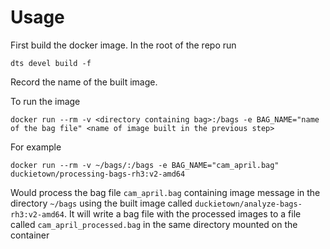 # Usage

First build the docker image. In the root of the repo run
```
dts devel build -f
```

Record the name of the built image.

To run the image
```
docker run --rm -v <directory containing bag>:/bags -e BAG_NAME="name of the bag file" <name of image built in the previous step>
```

For example

```
docker run --rm -v ~/bags/:/bags -e BAG_NAME="cam_april.bag" duckietown/processing-bags-rh3:v2-amd64
```
Would process the bag file `cam_april.bag` containing image message in the directory `~/bags` using the built image called `duckietown/analyze-bags-rh3:v2-amd64`. It will write a bag file with the processed images to a file called `cam_april_processed.bag` in the same directory mounted on the container